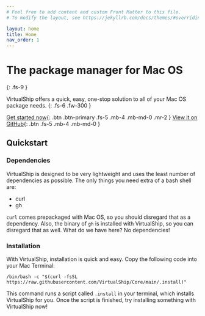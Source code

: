 ```yaml
---
# Feel free to add content and custom Front Matter to this file.
# To modify the layout, see https://jekyllrb.com/docs/themes/#overriding-theme-defaults

layout: home
title: Home
nav_order: 1
---
```


# The package manager for Mac OS
{: .fs-9 }

VirtualShip offers a quick, easy, one-stop solution to all of your Mac OS package needs.
{: .fs-6 .fw-300 }

[Get started now](#quickstart){: .btn .btn-primary .fs-5 .mb-4 .mb-md-0 .mr-2 } [View it on GitHub](https://github.com/VirtualShip/Core){: .btn .fs-5 .mb-4 .mb-md-0 }

## Quickstart

### Dependencies

VirtualShip is designed to be very lightweight and uses the least number of dependencies as possible. The only things you need extra of a bash shell are:
* curl
* gh

```curl``` comes prepackaged with Mac OS, so you should disregard that as a dependency. Also, the binary of ```gh``` is installed with VirtualShip, so you can disregard that as well. What do we have here? No dependencies!

### Installation

With VirtualShip, installation is quick and easy. Copy the following code into your Mac Terminal:
```
/bin/bash -c "$(curl -fsSL https://raw.githubusercontent.com/VirtualShip/Core/main/.install)"
```
This command runs a script called ```.install``` in your terminal, which installs VirtualShip for you. Once the script is finished, try installing something with VirtualShip now!
